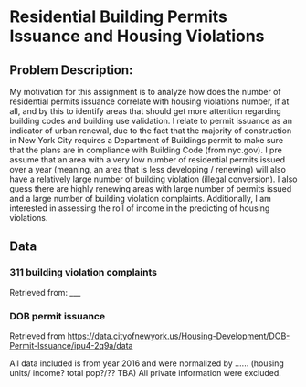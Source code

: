 # Residential Building Permits Issuance and Housing Violations
## Problem Description:
My motivation for this assignment is to analyze how does the number of residential permits issuance correlate with housing violations number, if at all, and by this to identify areas that should get more attention regarding building codes and building use validation. I relate to permit issuance as an indicator of urban renewal, due to the fact that the majority of construction in New York City requires a Department of Buildings permit to make sure that the plans are in compliance with Building Code (from nyc.gov). I pre assume that an area with a very low number of residential permits issued over a year (meaning, an area that is less developing / renewing) will also have a relatively large number of building violation (illegal conversion). I also guess there are highly renewing areas with large number of permits issued and a large number of building violation complaints. Additionally, I am interested in assessing the roll of income in the predicting of housing violations.

## Data
### 311 building violation complaints
Retrieved from: ___
### DOB permit issuance
Retrieved from https://data.cityofnewyork.us/Housing-Development/DOB-Permit-Issuance/ipu4-2q9a/data

All data included is from year 2016 and were normalized by ...... (housing units/ income? total pop?/?? TBA)
All private information were excluded.

